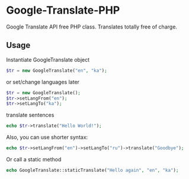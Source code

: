 Google-Translate-PHP
====================

Google Translate API free PHP class. Translates totally free of charge.

## Usage

Instantiate GoogleTranslate object
```php
$tr = new GoogleTranslate("en", "ka");
```
or set/change languages later
```php
$tr = new GoogleTranslate();
$tr->setLangFrom("en");
$tr->setLangTo("ka");
```
translate sentences
```php
echo $tr->translate("Hello World!");
```
Also, you can use shorter syntax:
```php
echo $tr->setLangFrom("en")->setLangTo("ru")->translate("Goodbye");
```
Or call a static method
```php
echo GoogleTranslate::staticTranslate("Hello again", "en", "ka");
```
    
    
